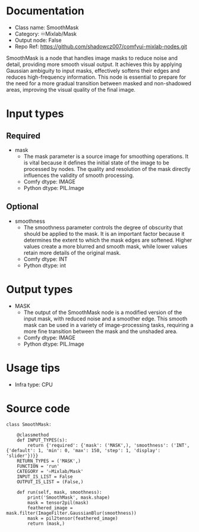 # Documentation
- Class name: SmoothMask
- Category: ♾️Mixlab/Mask
- Output node: False
- Repo Ref: https://github.com/shadowcz007/comfyui-mixlab-nodes.git

SmoothMask is a node that handles image masks to reduce noise and detail, providing more smooth visual output. It achieves this by applying Gaussian ambiguity to input masks, effectively softens their edges and reduces high-frequency information. This node is essential to prepare for the need for a more gradual transition between masked and non-shadowed areas, improving the visual quality of the final image.

# Input types
## Required
- mask
    - The mask parameter is a source image for smoothing operations. It is vital because it defines the initial state of the image to be processed by nodes. The quality and resolution of the mask directly influences the validity of smooth processing.
    - Comfy dtype: IMAGE
    - Python dtype: PIL.Image
## Optional
- smoothness
    - The smoothness parameter controls the degree of obscurity that should be applied to the mask. It is an important factor because it determines the extent to which the mask edges are softened. Higher values create a more blurred and smooth mask, while lower values retain more details of the original mask.
    - Comfy dtype: INT
    - Python dtype: int

# Output types
- MASK
    - The output of the SmoothMask node is a modified version of the input mask, with reduced noise and a smoother edge. This smooth mask can be used in a variety of image-processing tasks, requiring a more fine transition between the mask and the unshaded area.
    - Comfy dtype: IMAGE
    - Python dtype: PIL.Image

# Usage tips
- Infra type: CPU

# Source code
```
class SmoothMask:

    @classmethod
    def INPUT_TYPES(s):
        return {'required': {'mask': ('MASK',), 'smoothness': ('INT', {'default': 1, 'min': 0, 'max': 150, 'step': 1, 'display': 'slider'})}}
    RETURN_TYPES = ('MASK',)
    FUNCTION = 'run'
    CATEGORY = '♾️Mixlab/Mask'
    INPUT_IS_LIST = False
    OUTPUT_IS_LIST = (False,)

    def run(self, mask, smoothness):
        print('SmoothMask', mask.shape)
        mask = tensor2pil(mask)
        feathered_image = mask.filter(ImageFilter.GaussianBlur(smoothness))
        mask = pil2tensor(feathered_image)
        return (mask,)
```